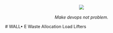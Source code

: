 <div style="text-align: center">
  <p align="center">
    <img src="https://raw.githubusercontent.com/cit/kubewalle.io/main/docs/resources/logo.png">
    <br><br>
    <i>Make devops not problem.</i>
  </p>
</div>
# WALL• E
Waste Allocation Load Lifters
